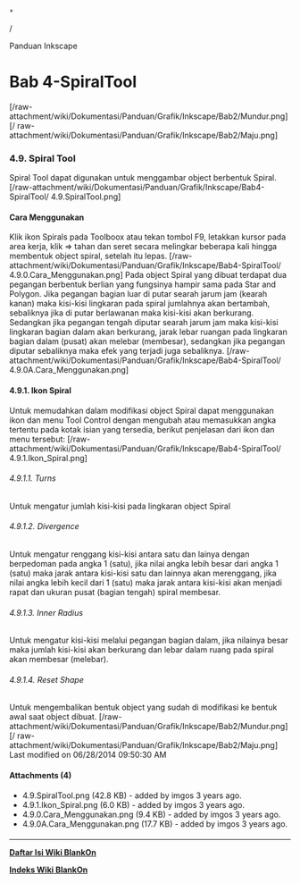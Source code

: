 

    *









  /



Panduan Inkscape
# Bab 4-SpiralTool
[/raw-attachment/wiki/Dokumentasi/Panduan/Grafik/Inkscape/Bab2/Mundur.png] [/
raw-attachment/wiki/Dokumentasi/Panduan/Grafik/Inkscape/Bab2/Maju.png]
### 4.9. Spiral Tool
Spiral Tool dapat digunakan untuk menggambar object berbentuk Spiral.
[/raw-attachment/wiki/Dokumentasi/Panduan/Grafik/Inkscape/Bab4-SpiralTool/
4.9.SpiralTool.png]
#### Cara Menggunakan
Klik ikon Spirals pada Toolboox atau tekan tombol F9, letakkan kursor pada area
kerja, klik => tahan dan seret secara melingkar beberapa kali hingga membentuk
object spiral, setelah itu lepas.
[/raw-attachment/wiki/Dokumentasi/Panduan/Grafik/Inkscape/Bab4-SpiralTool/
4.9.0.Cara_Menggunakan.png]
Pada object Spiral yang dibuat terdapat dua pegangan berbentuk berlian yang
fungsinya hampir sama pada Star and Polygon. Jika pegangan bagian luar di putar
searah jarum jam (kearah kanan) maka kisi-kisi lingkaran pada spiral jumlahnya
akan bertambah, sebaliknya jika di putar berlawanan maka kisi-kisi akan
berkurang.
Sedangkan jika pegangan tengah diputar searah jarum jam maka kisi-kisi
lingkaran bagian dalam akan berkurang, jarak lebar ruangan pada lingkaran
bagian dalam (pusat) akan melebar (membesar), sedangkan jika pegangan diputar
sebaliknya maka efek yang terjadi juga sebaliknya.
[/raw-attachment/wiki/Dokumentasi/Panduan/Grafik/Inkscape/Bab4-SpiralTool/
4.9.0A.Cara_Menggunakan.png]
#### 4.9.1. Ikon Spiral
Untuk memudahkan dalam modifikasi object Spiral dapat menggunakan ikon dan menu
Tool Control dengan mengubah atau memasukkan angka tertentu pada kotak isian
yang tersedia, berikut penjelasan dari ikon dan menu tersebut:
[/raw-attachment/wiki/Dokumentasi/Panduan/Grafik/Inkscape/Bab4-SpiralTool/
4.9.1.Ikon_Spiral.png]
###### 4.9.1.1. Turns
Untuk mengatur jumlah kisi-kisi pada lingkaran object Spiral
###### 4.9.1.2. Divergence
Untuk mengatur renggang kisi-kisi antara satu dan lainya dengan berpedoman pada
angka 1 (satu), jika nilai angka lebih besar dari angka 1 (satu) maka jarak
antara kisi-kisi satu dan lainnya akan merenggang, jika nilai angka lebih kecil
dari 1 (satu) maka jarak antara kisi-kisi akan menjadi rapat dan ukuran pusat
(bagian tengah) spiral membesar.
###### 4.9.1.3. Inner Radius
Untuk mengatur kisi-kisi melalui pegangan bagian dalam, jika nilainya besar
maka jumlah kisi-kisi akan berkurang dan lebar dalam ruang pada spiral akan
membesar (melebar).
###### 4.9.1.4. Reset Shape
Untuk mengembalikan bentuk object yang sudah di modifikasi ke bentuk awal saat
object dibuat.
[/raw-attachment/wiki/Dokumentasi/Panduan/Grafik/Inkscape/Bab2/Mundur.png] [/
raw-attachment/wiki/Dokumentasi/Panduan/Grafik/Inkscape/Bab2/Maju.png]
Last modified on 06/28/2014 09:50:30 AM
#### Attachments (4)
  * 4.9.SpiralTool.png​ (42.8 KB) - added by imgos 3 years ago.
  * 4.9.1.Ikon_Spiral.png​ (6.0 KB) - added by imgos 3 years ago.
  * 4.9.0.Cara_Menggunakan.png​ (9.4 KB) - added by imgos 3 years ago.
  * 4.9.0A.Cara_Menggunakan.png​ (17.7 KB) - added by imgos 3 years ago.
#### 
    
 
 
 
 
 
---
[**Daftar Isi Wiki BlankOn**](/wiki/DaftarIsi/index.html)
 
[**Indeks Wiki BlankOn**](/wiki/Indeks.html)
